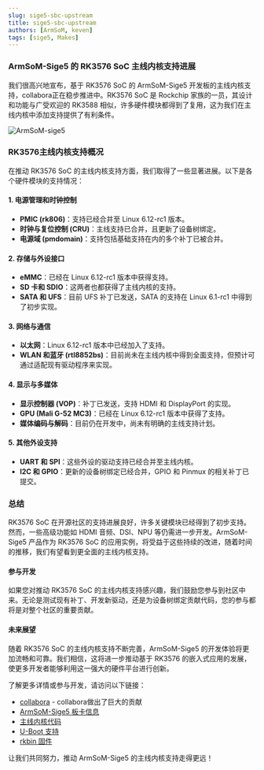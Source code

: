 ```yaml
---
slug: sige5-sbc-upstream
title: sige5-sbc-upstream
authors: [ArmSoM, keven]
tags: [sige5, Makes]
---
```


### ArmSoM-Sige5 的 RK3576 SoC 主线内核支持进展

我们很高兴地宣布，基于 RK3576 SoC 的 ArmSoM-Sige5 开发板的主线内核支持，collabora正在稳步推进中。RK3576 SoC 是 Rockchip 家族的一员，其设计和功能与广受欢迎的 RK3588 相似，许多硬件模块都得到了复用，这为我们在主线内核中添加支持提供了有利条件。

![ArmSoM-sige5](/img/sige/sige5.png)

### RK3576主线内核支持概况

在推动 RK3576 SoC 的主线内核支持方面，我们取得了一些显著进展。以下是各个硬件模块的支持情况：

#### 1. 电源管理和时钟控制

- **PMIC (rk806)**：支持已经合并至 Linux 6.12-rc1 版本。
- **时钟与复位控制 (CRU)**：主线支持已合并，且更新了设备树绑定。
- **电源域 (pmdomain)**：支持包括基础支持在内的多个补丁已被合并。

#### 2. 存储与外设接口

- **eMMC**：已经在 Linux 6.12-rc1 版本中获得支持。
- **SD 卡和 SDIO**：这两者也都获得了主线内核的支持。
- **SATA 和 UFS**：目前 UFS 补丁已发送，SATA 的支持在 Linux 6.1-rc1 中得到了初步实现。

#### 3. 网络与通信

- **以太网**：Linux 6.12-rc1 版本中已经加入了支持。
- **WLAN 和蓝牙 (rtl8852bs)**：目前尚未在主线内核中得到全面支持，但预计可通过适配现有驱动程序来实现。

#### 4. 显示与多媒体

- **显示控制器 (VOP)**：补丁已发送，支持 HDMI 和 DisplayPort 的实现。
- **GPU (Mali G-52 MC3)**：已经在 Linux 6.12-rc1 版本中获得了支持。
- **媒体编码与解码**：目前仍在开发中，尚未有明确的主线支持计划。

#### 5. 其他外设支持

- **UART 和 SPI**：这些外设的驱动支持已经合并至主线内核。
- **I2C 和 GPIO**：更新的设备树绑定已经合并，GPIO 和 Pinmux 的相关补丁已提交。

### 总结

RK3576 SoC 在开源社区的支持进展良好，许多关键模块已经得到了初步支持。然而，一些高级功能如 HDMI 音频、DSI、NPU 等仍需进一步开发。ArmSoM-Sige5 产品作为 RK3576 SoC 的应用实例，将受益于这些持续的改进，随着时间的推移，我们有望看到更全面的主线内核支持。

#### 参与开发

如果您对推动 RK3576 SoC 的主线内核支持感兴趣，我们鼓励您参与到社区中来。无论是测试现有补丁、开发新驱动，还是为设备树绑定贡献代码，您的参与都将是对整个社区的重要贡献。

#### 未来展望

随着 RK3576 SoC 的主线内核支持不断完善，ArmSoM-Sige5 的开发体验将更加流畅和可靠。我们相信，这将进一步推动基于 RK3576 的嵌入式应用的发展，使更多开发者能够利用这一强大的硬件平台进行创新。

了解更多详情或参与开发，请访问以下链接：
- [collabora](https://gitlab.collabora.com/hardware-enablement/rockchip-3588/notes-for-rockchip-3576/-/blob/main/mainline-status.md?ref_type=heads) - collabora做出了巨大的贡献
- [ArmSoM-Sige5 板卡信息](https://docs.armsom.org/armsom-sige5)
- [主线内核代码](https://github.com/armbian/linux-rockchip/tree/rk3576-6.1-dev-2024_04_19)
- [U-Boot 支持](https://github.com/ArmSoM/u-boot/tree/rk3576)
- [rkbin 固件](https://github.com/armbian/rkbin/commit/4f56cdc8310582bd737b54bdbd7e2d8ee160896f)

让我们共同努力，推动 ArmSoM-Sige5 的主线内核支持走得更远！